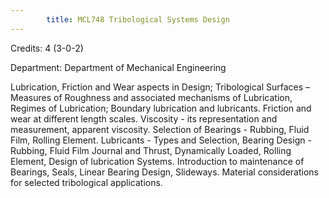 ```yaml
---
        title: MCL748 Tribological Systems Design
---
```

Credits: 4 (3-0-2)

Department: Department of Mechanical Engineering

Lubrication, Friction and Wear aspects in Design; Tribological Surfaces – Measures of Roughness and associated mechanisms of Lubrication, Regimes of Lubrication; Boundary lubrication and lubricants. Friction and wear at different length scales. Viscosity - its representation and measurement, apparent viscosity. Selection of Bearings - Rubbing, Fluid Film, Rolling Element. Lubricants - Types and Selection, Bearing Design - Rubbing, Fluid Film Journal and Thrust, Dynamically Loaded, Rolling Element, Design of lubrication Systems. Introduction to maintenance of Bearings, Seals, Linear Bearing Design, Slideways. Material considerations for selected tribological applications.